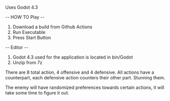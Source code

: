 Uses Godot 4.3

-- HOW TO Play --

1. Download a build from Github Actions
2. Run Executable
3. Press Start Button

-- Editor --

1. Godot 4.3 used for the application is located in bin/Godot
2. Unzip from 7z


There are 8 total action, 4 offensive and 4 defensive.
All actions have a counterpart, each defensive action counters their other part. Stunning them.

The enemy will have randomized preferences towards certain actions, it will take some time to figure it out.

